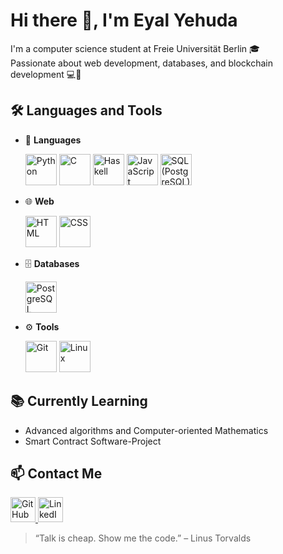 # Hi there 👋, I'm Eyal Yehuda

I'm a computer science student at Freie Universität Berlin 🎓  
Passionate about web development, databases, and blockchain development 💻🔐

## 🛠️ Languages and Tools

- 💬 **Languages**  
  <p align="left">
    <a href="https://www.python.org/" target="_blank"><img title="Python" src="https://cdn.jsdelivr.net/gh/devicons/devicon/icons/python/python-original.svg" width="50"/></a>
    <a href="https://en.wikipedia.org/wiki/C_(programming_language)" target="_blank"><img title="C" src="https://cdn.jsdelivr.net/gh/devicons/devicon/icons/c/c-original.svg" width="50"/></a>
    <a href="https://www.haskell.org/" target="_blank"><img title="Haskell" src="https://cdn.jsdelivr.net/gh/devicons/devicon/icons/haskell/haskell-original.svg" width="50"/></a>
    <a href="https://developer.mozilla.org/en-US/docs/Web/JavaScript" target="_blank"><img title="JavaScript" src="https://cdn.jsdelivr.net/gh/devicons/devicon/icons/javascript/javascript-original.svg" width="50"/></a>
    <a href="https://www.postgresql.org/" target="_blank"><img title="SQL (PostgreSQL)" src="https://cdn.jsdelivr.net/gh/devicons/devicon/icons/postgresql/postgresql-original.svg" width="50"/></a>
  </p>

- 🌐 **Web**  
  <p align="left">
    <a href="https://developer.mozilla.org/en-US/docs/Web/HTML" target="_blank"><img title="HTML" src="https://cdn.jsdelivr.net/gh/devicons/devicon/icons/html5/html5-original.svg" width="50"/></a>
    <a href="https://developer.mozilla.org/en-US/docs/Web/CSS" target="_blank"><img title="CSS" src="https://cdn.jsdelivr.net/gh/devicons/devicon/icons/css3/css3-original.svg" width="50"/></a>
  </p>

- 🗄️ **Databases**  
  <p align="left">
    <a href="https://www.postgresql.org/" target="_blank"><img title="PostgreSQL" src="https://cdn.jsdelivr.net/gh/devicons/devicon/icons/postgresql/postgresql-original.svg" width="50"/></a>
  </p>

- ⚙️ **Tools**  
  <p align="left">
    <a href="https://git-scm.com/" target="_blank"><img title="Git" src="https://cdn.jsdelivr.net/gh/devicons/devicon/icons/git/git-original.svg" width="50"/></a>
    <a href="https://www.linux.org/" target="_blank"><img title="Linux" src="https://cdn.jsdelivr.net/gh/devicons/devicon/icons/linux/linux-original.svg" width="50"/></a>
  </p>

## 📚 Currently Learning
- Advanced algorithms and Computer-oriented Mathematics
- Smart Contract Software-Project

## 📫 Contact Me

<p align="left">
  <a href="https://github.com/EyalYeh" target="_blank">
    <img src="https://cdn.jsdelivr.net/gh/devicons/devicon/icons/github/github-original.svg" width="40" height="40" alt="GitHub"/>
  </a>
  <a href="https://linkedin.com/in/eyal-yehuda-a93353336" target="_blank">
    <img src="https://cdn.jsdelivr.net/gh/devicons/devicon/icons/linkedin/linkedin-original.svg" width="40" height="40" alt="LinkedIn"/>
  </a>
</p>

> “Talk is cheap. Show me the code.” – Linus Torvalds

<!---
EyalYeh/EyalYeh is a ✨ special ✨ repository because its `README.md` (this file) appears on your GitHub profile.
You can click the Preview link to take a look at your changes.
--->
